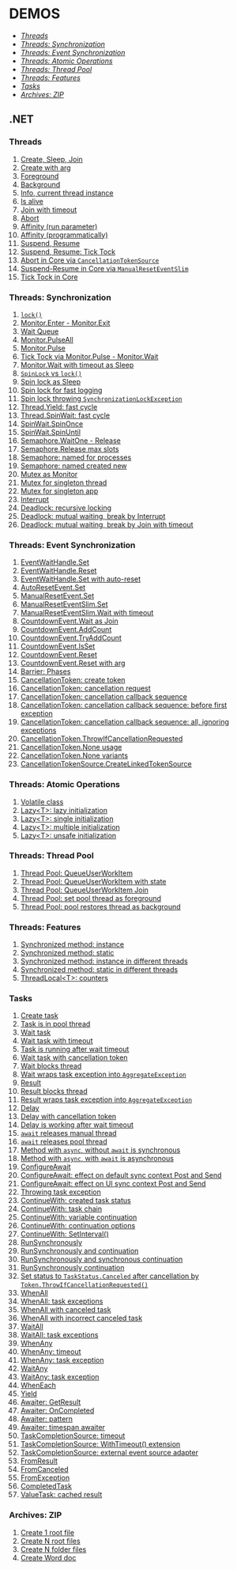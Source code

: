 # DEMOS

* [*Threads*](#threads)
* [*Threads: Synchronization*](#threads-sync)
* [*Threads: Event Synchronization*](#threads-event-sync)
* [*Threads: Atomic Operations*](#threads-atomic-operations)
* [*Threads: Thread Pool*](#threads-thread-pool)
* [*Threads: Features*](#threads-features)
* [*Tasks*](#tasks)
* [*Archives: ZIP*](#archives-zip)

## .NET

### Threads <a name="threads"></a>
1. [Create, Sleep, Join][threads-1]
2. [Create with arg][threads-2]
3. [Foreground][threads-3]
4. [Background][threads-4]
5. [Info, current thread instance][threads-5]
6. [Is alive][threads-6]
7. [Join with timeout][threads-7]
8. [Abort][threads-8]
9. [Affinity (run parameter)][threads-9]
10. [Affinity (programmatically)][threads-10]
11. [Suspend, Resume][threads-11]
12. [Suspend, Resume: Tick Tock][threads-12]
13. [Abort in Core via `CancellationTokenSource`][threads-13]
14. [Suspend-Resume in Core via `ManualResetEventSlim`][threads-14]
15. [Tick Tock in Core][threads-15]

[threads-1]:Neomaster.Demos.Tests/Threads/ThreadsUnitDemos.cs#L17
[threads-2]:Neomaster.Demos.Tests/Threads/ThreadsUnitDemos.cs#L35
[threads-3]:Neomaster.Demos.Apps/Neomaster.Demos.Apps.Threads.Foreground/Program.cs
[threads-4]:Neomaster.Demos.Apps/Neomaster.Demos.Apps.Threads.Background/Program.cs
[threads-5]:Neomaster.Demos.Tests/Threads/ThreadsUnitDemos.cs#L54
[threads-6]:Neomaster.Demos.Tests/Threads/ThreadsUnitDemos.cs#L80
[threads-7]:Neomaster.Demos.Tests/Threads/ThreadsUnitDemos.cs#L103
[threads-8]:Neomaster.Demos.Apps/Neomaster.Demos.Apps.Threads.AbortThread/Program.cs
[threads-9]:Neomaster.Demos.Apps/Neomaster.Demos.Apps.Threads.AffinityParameterized/Program.cs
[threads-10]:Neomaster.Demos.Apps/Neomaster.Demos.Apps.Threads.AffinityProgrammed/Program.cs
[threads-11]:Neomaster.Demos.Apps/Neomaster.Demos.Apps.Threads.SuspendResume/Program.cs
[threads-12]:Neomaster.Demos.Apps/Neomaster.Demos.Apps.Threads.SuspendResumeTickTock/Program.cs
[threads-13]:Neomaster.Demos.Tests/Threads/ThreadsUnitDemos.cs#L120
[threads-14]:Neomaster.Demos.Tests/Threads/ThreadsUnitDemos.cs#L147
[threads-15]:Neomaster.Demos.Tests/Threads/ThreadsUnitDemos.cs#L168

### Threads: Synchronization <a name="threads-sync"></a>
1. [`lock()`][threads-sync-1]
2. [Monitor.Enter - Monitor.Exit][threads-sync-2]
3. [Wait Queue][threads-sync-3]
4. [Monitor.PulseAll][threads-sync-4]
5. [Monitor.Pulse][threads-sync-5]
6. [Tick Tock via Monitor.Pulse - Monitor.Wait][threads-sync-6]
7. [Monitor.Wait with timeout as Sleep][threads-sync-7]
8. [`SpinLock` vs `lock()`][threads-sync-8]
9. [Spin lock as Sleep][threads-sync-9]
10. [Spin lock for fast logging][threads-sync-10]
11. [Spin lock throwing `SynchronizationLockException`][threads-sync-11]
12. [Thread.Yield: fast cycle][threads-sync-12]
13. [Thread.SpinWait: fast cycle][threads-sync-13]
14. [SpinWait.SpinOnce][threads-sync-14]
15. [SpinWait.SpinUntil][threads-sync-15]
16. [Semaphore.WaitOne - Release][threads-sync-16]
17. [Semaphore.Release max slots][threads-sync-17]
18. [Semaphore: named for processes][threads-sync-18]
19. [Semaphore: named created new][threads-sync-19]
20. [Mutex as Monitor][threads-sync-20]
21. [Mutex for singleton thread][threads-sync-21]
22. [Mutex for singleton app][threads-sync-22]
23. [Interrupt][threads-sync-23]
24. [Deadlock: recursive locking][threads-sync-24]
25. [Deadlock: mutual waiting, break by Interrupt][threads-sync-25]
26. [Deadlock: mutual waiting, break by Join with timeout][threads-sync-26]

[threads-sync-1]:Neomaster.Demos.Tests/Threads/ThreadsSyncUnitDemos.cs#L12
[threads-sync-2]:Neomaster.Demos.Tests/Threads/ThreadsSyncUnitDemos.cs#L46
[threads-sync-3]:Neomaster.Demos.Tests/Threads/ThreadsSyncUnitDemos.cs#L86
[threads-sync-4]:Neomaster.Demos.Tests/Threads/ThreadsSyncUnitDemos.cs#L115
[threads-sync-5]:Neomaster.Demos.Tests/Threads/ThreadsSyncUnitDemos.cs#L162
[threads-sync-6]:Neomaster.Demos.Tests/Threads/ThreadsSyncUnitDemos.cs#L211
[threads-sync-7]:Neomaster.Demos.Tests/Threads/ThreadsSyncUnitDemos.cs#L271
[threads-sync-8]:Neomaster.Demos.Tests/Threads/ThreadsSyncUnitDemos.cs#L317
[threads-sync-9]:Neomaster.Demos.Tests/Threads/ThreadsSyncUnitDemos.cs#L365
[threads-sync-10]:Neomaster.Demos.Tests/Threads/ThreadsSyncUnitDemos.cs#L427
[threads-sync-11]:Neomaster.Demos.Tests/Threads/ThreadsSyncUnitDemos.cs#L459
[threads-sync-12]:Neomaster.Demos.Tests/Threads/ThreadsSyncUnitDemos.cs#L491
[threads-sync-13]:Neomaster.Demos.Tests/Threads/ThreadsSyncUnitDemos.cs#L577
[threads-sync-14]:Neomaster.Demos.Tests/Threads/ThreadsSyncUnitDemos.cs#L665
[threads-sync-15]:Neomaster.Demos.Tests/Threads/ThreadsSyncUnitDemos.cs#L681
[threads-sync-16]:Neomaster.Demos.Tests/Threads/ThreadsSyncUnitDemos.cs#L700
[threads-sync-17]:Neomaster.Demos.Tests/Threads/ThreadsSyncUnitDemos.cs#L733
[threads-sync-18]:Neomaster.Demos.Tests/Threads/ThreadsSyncUnitDemos.cs#L768
[threads-sync-19]:Neomaster.Demos.Tests/Threads/ThreadsSyncUnitDemos.cs#L820
[threads-sync-20]:Neomaster.Demos.Tests/Threads/ThreadsSyncUnitDemos.cs#L845
[threads-sync-21]:Neomaster.Demos.Tests/Threads/ThreadsSyncUnitDemos.cs#L875
[threads-sync-22]:Neomaster.Demos.Tests/Threads/ThreadsSyncUnitDemos.cs#L917
[threads-sync-23]:Neomaster.Demos.Tests/Threads/ThreadsSyncUnitDemos.cs#L963
[threads-sync-24]:Neomaster.Demos.Tests/Threads/ThreadsSyncUnitDemos.cs#L1007
[threads-sync-25]:Neomaster.Demos.Tests/Threads/ThreadsSyncUnitDemos.cs#L1039
[threads-sync-26]:Neomaster.Demos.Tests/Threads/ThreadsSyncUnitDemos.cs#L1096

### Threads: Event Synchronization <a name="threads-event-sync"></a>
1. [EventWaitHandle.Set][threads-event-sync-1]
2. [EventWaitHandle.Reset][threads-event-sync-2]
3. [EventWaitHandle.Set with auto-reset][threads-event-sync-3]
4. [AutoResetEvent.Set][threads-event-sync-4]
5. [ManualResetEvent.Set][threads-event-sync-5]
6. [ManualResetEventSlim.Set][threads-event-sync-6]
7. [ManualResetEventSlim.Wait with timeout][threads-event-sync-7]
8. [CountdownEvent.Wait as Join][threads-event-sync-8]
9. [CountdownEvent.AddCount][threads-event-sync-9]
10. [CountdownEvent.TryAddCount][threads-event-sync-10]
11. [CountdownEvent.IsSet][threads-event-sync-11]
12. [CountdownEvent.Reset][threads-event-sync-12]
13. [CountdownEvent.Reset with arg][threads-event-sync-13]
14. [Barrier: Phases][threads-event-sync-14]
15. [CancellationToken: create token][threads-event-sync-15]
16. [CancellationToken: cancellation request][threads-event-sync-16]
17. [CancellationToken: cancellation callback sequence][threads-event-sync-17]
18. [CancellationToken: cancellation callback sequence: before first exception][threads-event-sync-18]
19. [CancellationToken: cancellation callback sequence: all, ignoring exceptions][threads-event-sync-19]
20. [CancellationToken.ThrowIfCancellationRequested][threads-event-sync-20]
21. [CancellationToken.None usage][threads-event-sync-21]
22. [CancellationToken.None variants][threads-event-sync-22]
23. [CancellationTokenSource.CreateLinkedTokenSource][threads-event-sync-23]

[threads-event-sync-1]:Neomaster.Demos.Tests/Threads/ThreadsEventSyncUnitDemos.cs#L9
[threads-event-sync-2]:Neomaster.Demos.Tests/Threads/ThreadsEventSyncUnitDemos.cs#L74
[threads-event-sync-3]:Neomaster.Demos.Tests/Threads/ThreadsEventSyncUnitDemos.cs#L140
[threads-event-sync-4]:Neomaster.Demos.Tests/Threads/ThreadsEventSyncUnitDemos.cs#L196
[threads-event-sync-5]:Neomaster.Demos.Tests/Threads/ThreadsEventSyncUnitDemos.cs#L252
[threads-event-sync-6]:Neomaster.Demos.Tests/Threads/ThreadsEventSyncUnitDemos.cs#L301
[threads-event-sync-7]:Neomaster.Demos.Tests/Threads/ThreadsEventSyncUnitDemos.cs#L350
[threads-event-sync-8]:Neomaster.Demos.Tests/Threads/ThreadsEventSyncUnitDemos.cs#L374
[threads-event-sync-9]:Neomaster.Demos.Tests/Threads/ThreadsEventSyncUnitDemos.cs#L400
[threads-event-sync-10]:Neomaster.Demos.Tests/Threads/ThreadsEventSyncUnitDemos.cs#L434
[threads-event-sync-11]:Neomaster.Demos.Tests/Threads/ThreadsEventSyncUnitDemos.cs#L447
[threads-event-sync-12]:Neomaster.Demos.Tests/Threads/ThreadsEventSyncUnitDemos.cs#L463
[threads-event-sync-13]:Neomaster.Demos.Tests/Threads/ThreadsEventSyncUnitDemos.cs#L478
[threads-event-sync-14]:Neomaster.Demos.Tests/Threads/ThreadsEventSyncUnitDemos.cs#L493
[threads-event-sync-15]:Neomaster.Demos.Tests/Threads/ThreadsEventSyncUnitDemos.cs#L538
[threads-event-sync-16]:Neomaster.Demos.Tests/Threads/ThreadsEventSyncUnitDemos.cs#L549
[threads-event-sync-17]:Neomaster.Demos.Tests/Threads/ThreadsEventSyncUnitDemos.cs#L576
[threads-event-sync-18]:Neomaster.Demos.Tests/Threads/ThreadsEventSyncUnitDemos.cs#L607
[threads-event-sync-19]:Neomaster.Demos.Tests/Threads/ThreadsEventSyncUnitDemos.cs#L654
[threads-event-sync-20]:Neomaster.Demos.Tests/Threads/ThreadsEventSyncUnitDemos.cs#L701
[threads-event-sync-21]:Neomaster.Demos.Tests/Threads/ThreadsEventSyncUnitDemos.cs#L736
[threads-event-sync-22]:Neomaster.Demos.Tests/Threads/ThreadsEventSyncUnitDemos.cs#L758
[threads-event-sync-23]:Neomaster.Demos.Tests/Threads/ThreadsEventSyncUnitDemos.cs#L775

### Threads: Atomic Operations <a name="threads-atomic-operations"></a>
1. [Volatile class][threads-atomic-operations-1]
2. [Lazy&lt;T&gt;: lazy initialization][threads-atomic-operations-2]
3. [Lazy&lt;T&gt;: single initialization][threads-atomic-operations-3]
4. [Lazy&lt;T&gt;: multiple initialization][threads-atomic-operations-4]
5. [Lazy&lt;T&gt;: unsafe initialization][threads-atomic-operations-5]

[threads-atomic-operations-1]:Neomaster.Demos.Tests/Threads/ThreadsAtomicOperationsUnitDemos.cs#L8
[threads-atomic-operations-2]:Neomaster.Demos.Tests/Threads/ThreadsAtomicOperationsUnitDemos.cs#L43
[threads-atomic-operations-3]:Neomaster.Demos.Tests/Threads/ThreadsAtomicOperationsUnitDemos.cs#L55
[threads-atomic-operations-4]:Neomaster.Demos.Tests/Threads/ThreadsAtomicOperationsUnitDemos.cs#L89
[threads-atomic-operations-5]:Neomaster.Demos.Tests/Threads/ThreadsAtomicOperationsUnitDemos.cs#L132

### Threads: Thread Pool <a name="threads-thread-pool"></a>
1. [Thread Pool: QueueUserWorkItem][threads-thread-pool-1]
2. [Thread Pool: QueueUserWorkItem with state][threads-thread-pool-2]
3. [Thread Pool: QueueUserWorkItem Join][threads-thread-pool-3]
4. [Thread Pool: set pool thread as foreground][threads-thread-pool-4]
5. [Thread Pool: pool restores thread as background][threads-thread-pool-4]

[threads-thread-pool-1]:Neomaster.Demos.Tests/Threads/ThreadsThreadPoolUnitDemos.cs#L8
[threads-thread-pool-2]:Neomaster.Demos.Tests/Threads/ThreadsThreadPoolUnitDemos.cs#L25
[threads-thread-pool-3]:Neomaster.Demos.Tests/Threads/ThreadsThreadPoolUnitDemos.cs#L44
[threads-thread-pool-4]:Neomaster.Demos.Apps/Neomaster.Demos.Apps.Threads.SetPoolThreadAsForeground/Program.cs
[threads-thread-pool-5]:Neomaster.Demos.Tests/Threads/ThreadsThreadPoolUnitDemos.cs#L63

### Threads: Features <a name="threads-features"></a>
1. [Synchronized method: instance][threads-features-1]
2. [Synchronized method: static][threads-features-2]
3. [Synchronized method: instance in different threads][threads-features-3]
4. [Synchronized method: static in different threads][threads-features-4]
5. [ThreadLocal&lt;T&gt;: counters][threads-features-5]

[threads-features-1]:Neomaster.Demos.Tests/Threads/ThreadsFeaturesUnitDemos.cs#L10
[threads-features-2]:Neomaster.Demos.Tests/Threads/ThreadsFeaturesUnitDemos.cs#L26
[threads-features-3]:Neomaster.Demos.Tests/Threads/ThreadsFeaturesUnitDemos.cs#L41
[threads-features-4]:Neomaster.Demos.Tests/Threads/ThreadsFeaturesUnitDemos.cs#L86
[threads-features-5]:Neomaster.Demos.Tests/Threads/ThreadsFeaturesUnitDemos.cs#L129

### Tasks <a name="tasks"></a>
1. [Create task][tasks-1]
2. [Task is in pool thread][tasks-2]
3. [Wait task][tasks-3]
4. [Wait task with timeout][tasks-4]
5. [Task is running after wait timeout][tasks-5]
6. [Wait task with cancellation token][tasks-6]
7. [Wait blocks thread][tasks-7]
8. [Wait wraps task exception into `AggregateException`][tasks-8]
9. [Result][tasks-9]
10. [Result blocks thread][tasks-10]
11. [Result wraps task exception into `AggregateException`][tasks-11]
12. [Delay][tasks-12]
13. [Delay with cancellation token][tasks-13]
14. [Delay is working after wait timeout][tasks-14]
15. [`await` releases manual thread][tasks-15]
16. [`await` releases pool thread][tasks-16]
17. [Method with `async`, without `await` is synchronous][tasks-17]
18. [Method with `async`, with `await` is asynchronous][tasks-18]
19. [ConfigureAwait][tasks-19]
20. [ConfigureAwait: effect on default sync context Post and Send][tasks-20]
21. [ConfigureAwait: effect on UI sync context Post and Send][tasks-21]
22. [Throwing task exception][tasks-22]
23. [ContinueWith: created task status][tasks-23]
24. [ContinueWith: task chain][tasks-24]
25. [ContinueWith: variable continuation][tasks-25]
26. [ContinueWith: continuation options][tasks-26]
27. [ContinueWith: SetInterval()][tasks-27]
28. [RunSynchronously][tasks-28]
29. [RunSynchronously and continuation][tasks-29]
30. [RunSynchronously and synchronous continuation][tasks-30]
31. [RunSynchronously continuation][tasks-31]
32. [Set status to `TaskStatus.Canceled` after cancellation by `Token.ThrowIfCancellationRequested()`][tasks-32]
33. [WhenAll][tasks-33]
34. [WhenAll: task exceptions][tasks-34]
35. [WhenAll with canceled task][tasks-35]
36. [WhenAll with incorrect canceled task][tasks-36]
37. [WaitAll][tasks-37]
38. [WaitAll: task exceptions][tasks-38]
39. [WhenAny][tasks-39]
40. [WhenAny: timeout][tasks-40]
41. [WhenAny: task exception][tasks-41]
42. [WaitAny][tasks-42]
43. [WaitAny: task exception][tasks-43]
44. [WhenEach][tasks-44]
45. [Yield][tasks-45]
46. [Awaiter: GetResult][tasks-46]
47. [Awaiter: OnCompleted][tasks-47]
48. [Awaiter: pattern][tasks-48]
49. [Awaiter: timespan awaiter][tasks-49]
50. [TaskCompletionSource: timeout][tasks-50]
51. [TaskCompletionSource: WithTimeout() extension][tasks-51]
52. [TaskCompletionSource: external event source adapter][tasks-52]
53. [FromResult][tasks-53]
54. [FromCanceled][tasks-54]
55. [FromException][tasks-55]
56. [CompletedTask][tasks-56]
57. [ValueTask: cached result][tasks-57]

[tasks-1]:Neomaster.Demos.Tests/Tasks/TasksUnitDemos.cs#L8
[tasks-2]:Neomaster.Demos.Tests/Tasks/TasksUnitDemos.cs#L35
[tasks-3]:Neomaster.Demos.Tests/Tasks/TasksUnitDemos.cs#L50
[tasks-4]:Neomaster.Demos.Tests/Tasks/TasksUnitDemos.cs#L66
[tasks-5]:Neomaster.Demos.Tests/Tasks/TasksUnitDemos.cs#L79
[tasks-6]:Neomaster.Demos.Tests/Tasks/TasksUnitDemos.cs#L101
[tasks-7]:Neomaster.Demos.Tests/Tasks/TasksUnitDemos.cs#L119
[tasks-8]:Neomaster.Demos.Tests/Tasks/TasksUnitDemos.cs#L143
[tasks-9]:Neomaster.Demos.Tests/Tasks/TasksUnitDemos.cs#L160
[tasks-10]:Neomaster.Demos.Tests/Tasks/TasksUnitDemos.cs#L168
[tasks-11]:Neomaster.Demos.Tests/Tasks/TasksUnitDemos.cs#L191
[tasks-12]:Neomaster.Demos.Tests/Tasks/TasksUnitDemos.cs#L209
[tasks-13]:Neomaster.Demos.Tests/Tasks/TasksUnitDemos.cs#L221
[tasks-14]:Neomaster.Demos.Tests/Tasks/TasksUnitDemos.cs#L234
[tasks-15]:Neomaster.Demos.Tests/Tasks/TasksUnitDemos.cs#L244
[tasks-16]:Neomaster.Demos.Tests/Tasks/TasksUnitDemos.cs#L281
[tasks-17]:Neomaster.Demos.Tests/Tasks/TasksUnitDemos.cs#L326
[tasks-18]:Neomaster.Demos.Tests/Tasks/TasksUnitDemos.cs#L353
[tasks-19]:Neomaster.Demos.Apps/Neomaster.Demos.Apps.Tasks.TaskConfigureAwait/Form1.cs
[tasks-20]:Neomaster.Demos.Tests/Tasks/TasksUnitDemos.cs#L382
[tasks-21]:Neomaster.Demos.Tests/Tasks/TasksUnitDemos.cs#L408
[tasks-22]:Neomaster.Demos.Tests/Tasks/TasksUnitDemos.cs#L432
[tasks-23]:Neomaster.Demos.Tests/Tasks/TasksUnitDemos.cs#L503
[tasks-24]:Neomaster.Demos.Tests/Tasks/TasksUnitDemos.cs#L510
[tasks-25]:Neomaster.Demos.Tests/Tasks/TasksUnitDemos.cs#L520
[tasks-26]:Neomaster.Demos.Tests/Tasks/TasksUnitDemos.cs#L553
[tasks-27]:Neomaster.Demos.Tests/Tasks/TasksUnitDemos.cs#L569
[tasks-28]:Neomaster.Demos.Tests/Tasks/TasksUnitDemos.cs#L616
[tasks-29]:Neomaster.Demos.Tests/Tasks/TasksUnitDemos.cs#L638
[tasks-30]:Neomaster.Demos.Tests/Tasks/TasksUnitDemos.cs#L674
[tasks-31]:Neomaster.Demos.Tests/Tasks/TasksUnitDemos.cs#L712
[tasks-32]:Neomaster.Demos.Tests/Tasks/TasksUnitDemos.cs#L731
[tasks-33]:Neomaster.Demos.Tests/Tasks/TasksUnitDemos.cs#L759
[tasks-34]:Neomaster.Demos.Tests/Tasks/TasksUnitDemos.cs#L780
[tasks-35]:Neomaster.Demos.Tests/Tasks/TasksUnitDemos.cs#L840
[tasks-36]:Neomaster.Demos.Tests/Tasks/TasksUnitDemos.cs#L864
[tasks-37]:Neomaster.Demos.Tests/Tasks/TasksUnitDemos.cs#L899
[tasks-38]:Neomaster.Demos.Tests/Tasks/TasksUnitDemos.cs#L921
[tasks-39]:Neomaster.Demos.Tests/Tasks/TasksUnitDemos.cs#L968
[tasks-40]:Neomaster.Demos.Tests/Tasks/TasksUnitDemos.cs#L989
[tasks-41]:Neomaster.Demos.Tests/Tasks/TasksUnitDemos.cs#L1014
[tasks-42]:Neomaster.Demos.Tests/Tasks/TasksUnitDemos.cs#L1033
[tasks-43]:Neomaster.Demos.Tests/Tasks/TasksUnitDemos.cs#L1052
[tasks-44]:Neomaster.Demos.Tests/Tasks/TasksUnitDemos.cs#L1071
[tasks-45]:Neomaster.Demos.Tests/Tasks/TasksUnitDemos.cs#L1110
[tasks-46]:Neomaster.Demos.Tests/Tasks/TasksUnitDemos.cs#L1168
[tasks-47]:Neomaster.Demos.Tests/Tasks/TasksUnitDemos.cs#L1180
[tasks-48]:Neomaster.Demos.Tests/Tasks/TasksUnitDemos.cs#L1207
[tasks-49]:Neomaster.Demos.Tests/Tasks/TasksUnitDemos.cs#L1259
[tasks-50]:Neomaster.Demos.Tests/Tasks/TasksUnitDemos.cs#L1270
[tasks-51]:Neomaster.Demos.Tests/Tasks/TasksUnitDemos.cs#L1295
[tasks-52]:Neomaster.Demos.Tests/Tasks/TasksUnitDemos.cs#L1304
[tasks-53]:Neomaster.Demos.Tests/Tasks/TasksUnitDemos.cs#L1320
[tasks-54]:Neomaster.Demos.Tests/Tasks/TasksUnitDemos.cs#L1329
[tasks-55]:Neomaster.Demos.Tests/Tasks/TasksUnitDemos.cs#L1351
[tasks-56]:Neomaster.Demos.Tests/Tasks/TasksUnitDemos.cs#L1373
[tasks-57]:Neomaster.Demos.Tests/Tasks/TasksUnitDemos.cs#L1380

### Archives: ZIP <a name="archives-zip"></a>
1. [Create 1 root file][archives-zip-1]
2. [Create N root files][archives-zip-2]
3. [Create N folder files][archives-zip-3]
4. [Create Word doc][archives-zip-4]

[archives-zip-1]:Neomaster.Demos.Tests/Archives/ZipArchivesUnitDemos.cs#L15
[archives-zip-2]:Neomaster.Demos.Tests/Archives/ZipArchivesUnitDemos.cs#L27
[archives-zip-3]:Neomaster.Demos.Tests/Archives/ZipArchivesUnitDemos.cs#L43
[archives-zip-4]:Neomaster.Demos.Tests/Archives/ZipArchivesUnitDemos.cs#L59
